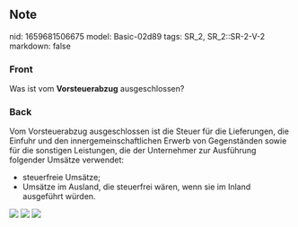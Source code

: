 ## Note
nid: 1659681506675
model: Basic-02d89
tags: SR_2, SR_2::SR-2-V-2
markdown: false

### Front
Was ist vom <b>Vorsteuerabzug</b> ausgeschlossen?

### Back
Vom Vorsteuerabzug ausgeschlossen ist die Steuer für die
Lieferungen, die Einfuhr und den innergemeinschaftlichen Erwerb von
Gegenständen sowie für die sonstigen Leistungen, die der
Unternehmer zur Ausführung folgender Umsätze verwendet:
<ul>
  <li>steuerfreie Umsätze;
  <li>Umsätze im Ausland, die steuerfrei wären, wenn sie im Inland
  ausgeführt würden.
</ul>
<div><img src="paste-0a8b39b9eb094311f5db44a54b92c9ffee6c1ff3.jpg">
<img src="paste-45fc39be817627459b104a33c82ec4b5435cd69d.jpg">
<img src=
paste-316dbe43630f9e2809c25f4c1b3e489dde73d989.jpg></div>
